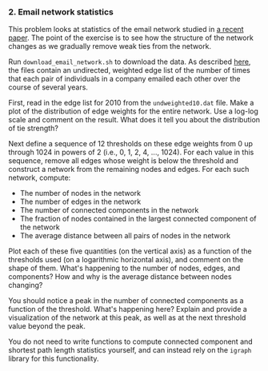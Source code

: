 ### 2. Email network statistics

This problem looks at statistics of the email network studied in [a recent paper](http://journals.plos.org/plosone/article?id=10.1371/journal.pone.0146113).
The point of the exercise is to see how the structure of the network changes as we gradually remove weak ties from the network.

Run `download_email_network.sh` to download the data. As described [here](http://seeslab.info/downloads/long-term-email-network/), the files contain an undirected, weighted edge list of the number of times that each pair of individuals in a company emailed each other over the course of several years.

First, read in the edge list for 2010 from the `undweighted10.dat` file.
Make a plot of the distribution of edge weights for the entire network.
Use a log-log scale and comment on the result.
What does it tell you about the distribution of tie strength?

Next define a sequence of 12 thresholds on these edge weights from 0 up through 1024 in powers of 2 (i.e., 0, 1, 2, 4, ..., 1024).
For each value in this sequence, remove all edges whose weight is below the threshold and construct a network from the remaining nodes and edges.
For each such network, compute:

* The number of nodes in the network
* The number of edges in the network
* The number of connected components in the network
* The fraction of nodes contained in the largest connected component of the network
* The average distance between all pairs of nodes in the network

Plot each of these five quantities (on the vertical axis) as a function of the thresholds used (on a logarithmic horizontal axis), and comment on the shape of them.
What's happening to the number of nodes, edges, and components?
How and why is the average distance between nodes changing?

You should notice a peak in the number of connected components as a function of the threshold.
What's happening here?
Explain and provide a visualization of the network at this peak, as well as at the next threshold value beyond the peak.

You do not need to write functions to compute connected component and shortest path length statistics yourself, and can instead rely on the ``igraph`` library for this functionality.
